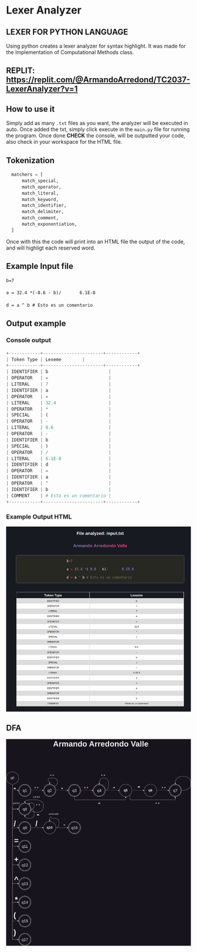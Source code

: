 # Lexer Analyzer
## LEXER FOR PYTHON LANGUAGE
Using python creates a lexer analyzer for syntax highlight. It was made for the Implementation of Computational Methods class.

## REPLIT: https://replit.com/@ArmandoArredond/TC2037-LexerAnalyzer?v=1

## How to use it
Simply add as many `.txt` files as you want, the analyzer will be executed in auto.
Once added the txt, simply click execute in the `main.py` file for running the program. Once done **CHECK** the console, will be outputted your code, also check in your workspace for the HTML file.
## Tokenization
```python
  matchers = [
      match_special,
      match_operator,
      match_literal,
      match_keyword,
      match_identifier,
      match_delimiter,
      match_comment,
      match_exponentiation,
  ]
```

Once with this the code will print into an HTML file the output of the code, and will highligt each reserved word.

## Example Input file


```txt
b=7

a = 32.4 *(-8.6 - b)/       6.1E-8

d = a ^ b # Esto es un comentario

```

## Output example
### Console output
```python
+------------+-----------------------+------------+
| Token Type | Lexeme        |
+------------+-----------------------+------------+
| IDENTIFIER | b                       |
| OPERATOR   | =                       |
| LITERAL    | 7                       |
| IDENTIFIER | a                       |
| OPERATOR   | =                       |
| LITERAL    | 32.4                    |
| OPERATOR   | *                       |
| SPECIAL    | (                       |
| OPERATOR   | -                       |
| LITERAL    | 8.6                     |
| OPERATOR   | -                       |
| IDENTIFIER | b                       |
| SPECIAL    | )                       |
| OPERATOR   | /                       |
| LITERAL    | 6.1E-8                  |
| IDENTIFIER | d                       |
| OPERATOR   | =                       |
| IDENTIFIER | a                       |
| OPERATOR   | ^                       |
| IDENTIFIER | b                       |
| COMMENT    | # Esto es un comentario |
+------------+-----------------------+------------+

```


### Example Output HTML
![HTML OUTPUT](LexerHTML.png)

## DFA
![DFA](dfa_image.png)
